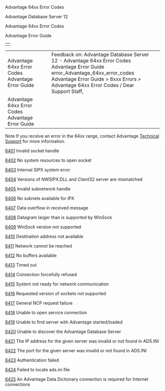 Advantage 64xx Error Codes




Advantage Database Server 12  

Advantage 64xx Error Codes

Advantage Error Guide

|  |
| --- |
|  |

|  |  |  |  |  |
| --- | --- | --- | --- | --- |
| Advantage 64xx Error Codes  Advantage Error Guide |  |  | Feedback on: Advantage Database Server 12 - Advantage 64xx Error Codes Advantage Error Guide error\_Advantage\_64xx\_error\_codes Advantage Error Guide > 6xxx Errors > Advantage 64xx Error Codes / Dear Support Staff, |  |
| Advantage 64xx Error Codes  Advantage Error Guide |  |  |  |  |

Note If you receive an error in the 64xx range, contact Advantage [Technical Support](master_technical_support_u_s__and_canada.htm) for more information.

[6401](error_6401_invalid_socket_handle.htm) Invalid socket handle

[6402](error_6402_no_system_resources_to_open_socket.htm) No system resources to open socket

[6403](error_6403_internal_sipx_system_error.htm) Internal SIPX system error

[6404](error_6404_versions_of_nwsipx_dll_and_client32_server_are_mismatched.htm) Versions of NWSIPX.DLL and Client32 server are mismatched

[6405](error_6405_invalid_subnetwork_handle.htm) Invalid subnetwork handle

[6406](error_6406_no_subnets_available_for_ipx.htm) No subnets available for IPX

[6407](error_6407_data_overflow_in_received_message.htm) Data overflow in received message

[6408](error_6408_datagram_larger_than_is_supported_by_winsock.htm) Datagram larger than is supported by WinSock

[6409](error_6409_winsock_version_not_supported_or_netware_dlls_not_found.htm) WinSock version not supported

[6410](error_6410_destination_address_not_available.htm) Destination address not available

[6411](error_6411_network_cannot_be_reached.htm) Network cannot be reached

[6412](error_6412_no_buffers_available.htm) No buffers available

[6413](error_6413_timed_out.htm) Timed out

[6414](error_6414_connection_forcefully_refused.htm) Connection forcefully refused

[6415](error_6415_system_not_ready_for_network_communication.htm) System not ready for network communication

[6416](error_6416_requested_version_of_sockets_not_supported.htm) Requested version of sockets not supported

[6417](error_6417_general_ncp_request_failure.htm) General NCP request failure

[6418](error_6418_unable_to_open_service_connection.htm) Unable to open service connection

[6419](error_6419_unable_to_find_server_with_advantage_started_loaded.htm) Unable to find server with Advantage started/loaded

[6420](error_6420_unable_to_discover_the_advantage_database_server.htm) Unable to discover the Advantage Database Server

[6421](error_6421_the_ip_address_for_the_given_server_was_invalid_or_not_found_in_ads_ini.htm) The IP address for the given server was invalid or not found in ADS.INI

[6422](error_6422_the_port_for_the_given_server_was_invalid_or_not_found_in_ads_ini.htm) The port for the given server was invalid or not found in ADS.INI

[6423](error_6423_ais_authentication_failed.htm) Authentication failed

[6424](error_6424_failed_to_locate_ads_ini_file.htm) Failed to locate ads.ini file

[6425](error_6425_an_advantage_data_dictionary_connection_is_required_for_internet_connections.htm) An Advantage Data Dictionary connection is required for Internet connections